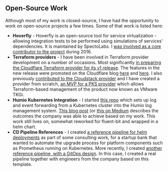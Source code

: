 

## Open-Source Work

Although most of my work is closed-source, I have had the opportunity to work on open-source projects a few times. Some of that work is listed here:

* __Hoverfly__ - Hoverfly is an open-source tool for service virtualization - allowing integration tests to be performed using simulations of services' dependencies. It is maintained by SpectoLabs. I [was involved as a core contributor to the project](https://github.com/SpectoLabs/hoverfly/commits?author=benjvi) during 2016.
* __Terraform providers__ - I have been involved in Terraform provider development on a number of occasions. Most significantly [in preparing the Cloudflare Terraform provider for its v1 release](https://github.com/cloudflare/terraform-provider-cloudflare/commits?author=benjvi). The features in the new release were promoted on the Cloudflare blog [here](https://blog.cloudflare.com/getting-started-with-terraform-and-cloudflare-part-1/) and [here](https://blog.cloudflare.com/getting-started-with-terraform-and-cloudflare-part-2/). I also previously [contributed to the Cloudstack provider](https://github.com/hashicorp/terraform-provider-cloudstack/commits?author=benjvi) and I have created a provider from scratch, [an MVP for a PKS provider](https://github.com/benjvi/terraform-provider-pks) which allows Terraform-based management of the product now known as VMware TKGi.
* __Humio Kubernetes Integration__ - I started [this repo](https://github.com/humio/kubernetes2humio) which sets up log and event forwarding from a Kubernetes cluster into the Humio log management system. [This blog post](https://www.humio.com/whats-new/blog/logging-with-kubernetes-and-humio) (or [this on Medium](https://medium.com/humio/logging-with-kubernetes-and-humio-30b087aaa539) describes the outcomes the company was able to achieve based on my work. This work still lives on, somewhat reworked for fluent-bit and wrapped in a helm chart.
* __CD Pipeline References__ - I created [a reference pipeline for helm deployments](https://github.com/benjvi/helm-cd-pipeline) as part of some consulting work, for a startup bank that wanted to automate the upgrade process for platform components such as Prometheus running on Kubernetes. More recently, I created [another reference pipeline, with a GitOps design](https://github.com/benjvi/apps-gitops). In this case, I created a real pipeline together with engineers from the company based on this template.
